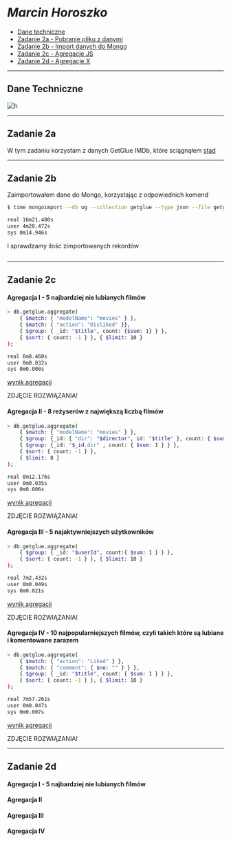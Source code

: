 # *Marcin Horoszko*

* [Dane techniczne](#dane-techniczne)
* [Zadanie 2a - Pobranie pliku z danymi](#zadanie-2a)
* [Zadanie 2b - Import danych do Mongo](#zadanie-2b)
* [Zadanie 2c - Agregacje JS](#zadanie-2c)
* [Zadanie 2d - Agregacje X](#zadanie-2d)

---

## Dane Techniczne

![h](https://github.com/cinkonaap/nosql/blob/master/zad1/hard_info.png)

---

## Zadanie 2a

W tym zadaniu korzystam z danych GetGlue IMDb, które sciągnąłem [stąd](http://getglue-data.s3.amazonaws.com/getglue_sample.tar.gz)

---

## Zadanie 2b

Zaimportowałem dane do Mongo, korzystając z odpowiednich komend

```sh
$ time mongoimport --db ug --collection getglue --type json --file getglue_sample.json 

real 16m21.400s
user 4m20.472s
sys	0m14.946s
```

I sprawdzamy ilość zimportowanych rekordów

```sh

```

---

## Zadanie 2c

#### Agregacja I - 5 najbardziej nie lubianych filmów

```sh
> db.getglue.aggregate( 
	{ $match: { "modelName": "movies" } },
	{ $match: { "action": "Disliked" }}, 
	{ $group: { _id: "$title", count: {$sum: 1} } }, 
	{ $sort: { count: -1 } }, { $limit: 10 } 
);

real 6m8.460s
user 0m0.032s
sys	0m0.008s
```

[wynik agregacji]()

ZDJĘCIE ROZWIĄZANIA!

#### Agregacja II - 8 reżyserów z największą liczbą filmów

```sh
> db.getglue.aggregate( 
	{ $match: { "modelName": "movies" } },
    { $group: {_id: { "dir": "$director", id: "$title" }, count: { $sum: 1 } } },
    { $group: {_id: "$_id.dir" , count: { $sum: 1 } } },
    { $sort: { count: -1 } },
    { $limit: 8 } 
);

real 8m12.176s
user 0m0.035s
sys	0m0.006s
```

[wynik agregacji]()

ZDJĘCIE ROZWIĄZANIA!

#### Agregacja III - 5 najaktywniejszych użytkowników

```sh
> db.getglue.aggregate(
	{ $group: { _id: "$userId", count:{ $sum: 1 } } },
	{ $sort: { count: -1 } }, { $limit: 10 }
);

real 7m2.432s
user 0m0.049s
sys	0m0.021s
```

[wynik agregacji]()

ZDJĘCIE ROZWIĄZANIA!

#### Agregacja IV - 10 najpopularniejszych filmów, czyli takich które są lubiane i komentowane zarazem

```sh
> db.getglue.aggregate( 
	{ $match: { "action": "Liked" } },
	{ $match: { "comment": { $ne: "" } } }, 
	{ $group: { _id: "$title", count: { $sum: 1 } } }, 
	{ $sort: { count: -1 } }, { $limit: 10 } 
);

real 7m57.261s
user 0m0.047s
sys	0m0.007s
```

[wynik agregacji]()

ZDJĘCIE ROZWIĄZANIA!

---

## Zadanie 2d

#### Agregacja I - 5 najbardziej nie lubianych filmów

#### Agregacja II

#### Agregacja III

#### Agregacja IV